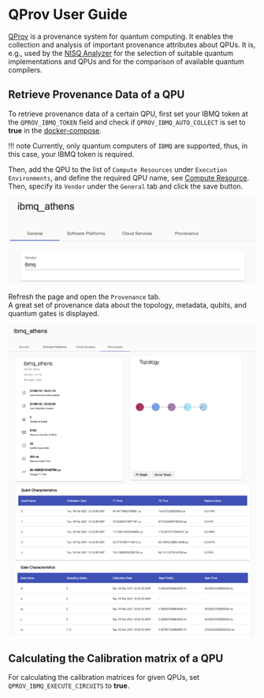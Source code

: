 # QProv User Guide

[QProv](https://github.com/UST-QuAntiL/qprov) is a provenance system for quantum computing. It enables the collection and analysis of important provenance attributes about QPUs. It is, e.g., used by the [NISQ Analyzer](./nisq-analyzer.md) for the selection of suitable quantum implementations and QPUs and for the comparison of available quantum compilers.

## Retrieve Provenance Data of a QPU

To retrieve provenance data of a certain QPU, first set your IBMQ token at the `QPROV_IBMQ_TOKEN` field and check if `QPROV_IBMQ_AUTO_COLLECT` is set to **true** in the [docker-compose](../developer-guide/docker.md).

!!! note 
    Currently, only quantum computers of `IBMQ` are supported, thus, in this case, your IBMQ token is required.

Then, add the QPU to the list of `Compute Resources` under `Execution Environments`, and define the required QPU name, see [Compute Resource](./execution-environments/compute-ressource.md). Then, specify its `Vendor` under the `General` tab and click the save button.

![Define vendor of QPU](./images/qprov/define-vendor.png)

Refresh the page and open the `Provenance` tab.  
A great set of provenance data about the topology, metadata, qubits, and quantum gates is displayed.

![Provenance data of QPU](./images/qprov/provenance-data.png)

## Calculating the Calibration matrix of a QPU

For calculating the calibration matrices for given QPUs, set `QPROV_IBMQ_EXECUTE_CIRCUITS` to **true**.